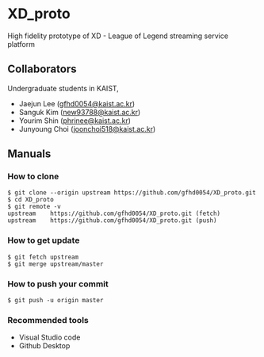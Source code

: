 # XD_proto

High fidelity prototype of XD - League of Legend streaming service platform

## Collaborators
Undergraduate students in KAIST,
- Jaejun Lee (gfhd0054@kaist.ac.kr)
- Sanguk Kim (new93788@kaist.ac.kr)
- Yourim Shin (phrinee@kaist.ac.kr)
- Junyoung Choi (joonchoi518@kaist.ac.kr)

## Manuals
### How to clone 
```
$ git clone --origin upstream https://github.com/gfhd0054/XD_proto.git
$ cd XD_proto
$ git remote -v
upstream	https://github.com/gfhd0054/XD_proto.git (fetch)
upstream	https://github.com/gfhd0054/XD_proto.git (push)
```

### How to get update
```
$ git fetch upstream
$ git merge upstream/master
```

### How to push your commit
```
$ git push -u origin master
```

### Recommended tools
- Visual Studio code
- Github Desktop
